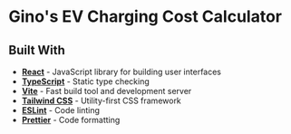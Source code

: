 # Gino's EV Charging Cost Calculator

## Built With

- **[React](https://react.dev)** - JavaScript library for building user interfaces
- **[TypeScript](https://www.typescriptlang.org)** - Static type checking
- **[Vite](https://vite.dev)** - Fast build tool and development server
- **[Tailwind CSS](https://tailwindcss.com)** - Utility-first CSS framework
- **[ESLint](https://eslint.org)** - Code linting
- **[Prettier](https://prettier.io)** - Code formatting
